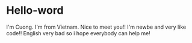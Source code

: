 # Hello-word
I'm Cuong. I'm from Vietnam. Nice to meet you!!
I'm newbe and very like code!! English very bad so i hope everybody can help me!
